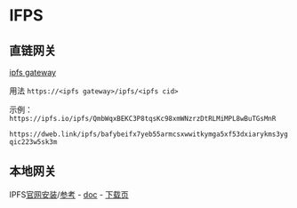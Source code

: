# IFPS

## 直链网关

[ipfs gateway](https://ipfs.github.io/public-gateway-checker/)

用法 `https://<ipfs gateway>/ipfs/<ipfs cid>`

示例：`https://ipfs.io/ipfs/QmbWqxBEKC3P8tqsKc98xmWNzrzDtRLMiMPL8wBuTGsMnR`

`https://dweb.link/ipfs/bafybeifx7yeb55armcsxwwitkymga5xf53dxiarykms3ygqic223w5sk3m`

## 本地网关

IPFS[官网安装](https://ipfs.tech/#install)/[参考](https://zhuanlan.zhihu.com/p/379465643) - [doc](https://docs.ipfs.tech/) - [下载页](https://github.com/ipfs/ipfs-desktop/releases)
